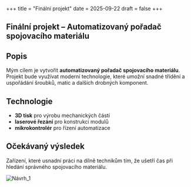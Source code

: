 +++
title = "Finální projekt"
date = 2025-09-22
draft = false
+++

## Finální projekt – Automatizovaný pořadač spojovacího materiálu

## Popis
Mým cílem je vytvořit **automatizovaný pořadač spojovacího materiálu**.  
Projekt bude využívat moderní technologie, které umožní snadné třídění a uspořádání šroubků, matic a dalších drobných komponent.

## Technologie
- **3D tisk** pro výrobu mechanických částí
- **laserové řezání** pro konstrukci modulů
- **mikrokontrolér** pro řízení automatizace

## Očekávaný výsledek
Zařízení, které usnadní práci na dílně technikům tím, že ušetří čas při hledání správného spojovacího materiálu.

![Návrh_1](/images/Návrh_1.png)